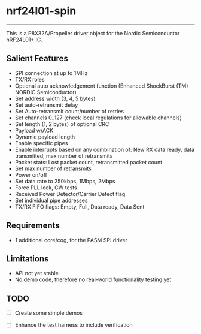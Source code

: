# nrf24l01-spin
---------------

This is a P8X32A/Propeller driver object for the Nordic Semiconductor nRF24L01+ IC.

## Salient Features

* SPI connection at up to 1MHz
* TX/RX roles
* Optional auto acknowledgement function (Enhanced ShockBurst (TM) NORDIC Semiconductor)
* Set address width (3, 4, 5 bytes)
* Set auto-retransmit delay
* Set Auto-retransmit count/number of retries
* Set channels 0..127 (check local regulations for allowable channels)
* Set length (1, 2 bytes) of optional CRC
* Payload w/ACK
* Dynamic payload length
* Enable specific pipes
* Enable interrupts based on any combination of: New RX data ready, data transmitted, max number of retransmits
* Packet stats: Lost packet count, retransmitted packet count
* Set max number of retransmits
* Power on/off
* Set data rate to 250kbps, 1Mbps, 2Mbps
* Force PLL lock, CW tests
* Received Power Detector/Carrier Detect flag
* Set individual pipe addresses
* TX/RX FIFO flags: Empty, Full, Data ready, Data Sent

## Requirements

* 1 additional core/cog, for the PASM SPI driver

## Limitations

* API not yet stable
* No demo code, therefore no real-world functionality testing yet

## TODO

- [ ] Create some simple demos
- [ ] Enhance the test harness to include verification

